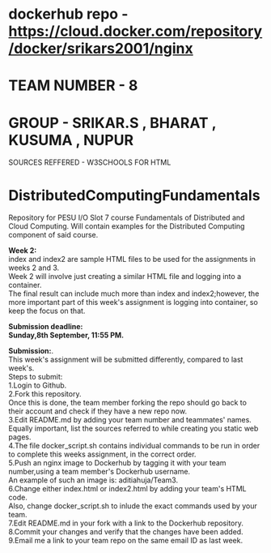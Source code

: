 # dockerhub repo -  https://cloud.docker.com/repository/docker/srikars2001/nginx

# TEAM NUMBER - 8
# GROUP - SRIKAR.S , BHARAT , KUSUMA , NUPUR

SOURCES REFFERED - W3SCHOOLS FOR HTML


















# DistributedComputingFundamentals

Repository for PESU I/O Slot 7 course Fundamentals of Distributed and Cloud Computing. Will contain examples for the Distributed Computing component of said course.

**Week 2:**  
index and index2 are sample HTML files to be used for the assignments in weeks 2 and 3.  
Week 2 will involve just creating a similar HTML file and logging into a container.    
The final result can include much more than index and index2;however, the more important part of this week's assignment is logging into container, so keep the focus on that.  

**Submission deadline:  
Sunday,8th September, 11:55 PM.**

**Submission:**.   
This week's assignment will be submitted differently, compared to last week's.  
Steps to submit:  
1.Login to Github.  
2.Fork this repository.  
Once this is done, the team member forking the repo should go back to their account and check if they have a new repo now.  
3.Edit README.md by adding your team number and teammates' names.   
Equally important, list the sources referred to while creating you static web pages.  
4.The file docker_script.sh contains individual commands to be run in order to complete this weeks assignment, in the correct order.  
5.Push an nginx image to Dockerhub by tagging it with your team number,using a team member's Dockerhub username.  
An example of such an image is: aditiahuja/Team3.    
6.Change either index.html or index2.html by adding your team's HTML code.      
Also, change docker_script.sh to inlude the exact commands used by your team.           
7.Edit README.md in your fork with a link to the Dockerhub repository.    
8.Commit your changes and verify that the changes have been added.  
9.Email me a link to your team repo on the same email ID as last week.   







